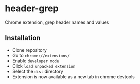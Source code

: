 # header-grep
Chrome extension, grep header names and values

## Installation
* Clone repository
* Go to `chrome://extensions/`
* Enable `developer mode`
* Click `load unpacked extension`
* Select the `dist` directory
* Extension is now available as a new tab in chrome devtools 